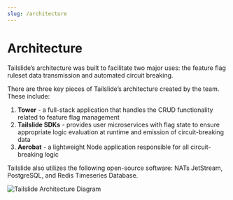 ```yaml
---
slug: /architecture
---
```


# Architecture

Tailslide’s architecture was built to facilitate two major uses: the feature flag ruleset data transmission and automated circuit breaking. 

There are three key pieces of Tailslide’s architecture created by the team. These include: 

1. **Tower** - a full-stack application that handles the CRUD functionality related to feature flag management  
3. **Tailslide SDKs** - provides user microservices with flag state to ensure appropriate logic evaluation at runtime and emission of circuit-breaking data
4. **Aerobat** - a lightweight Node application responsible for all circuit-breaking logic

Tailslide also utilizes the following open-source software: NATs JetStream, PostgreSQL, and Redis Timeseries Database.

<div style={{textAlign: 'center'}}>
  <img src={require('./assets/6.1-architecture-diagram.png').default} alt='Tailslide Architecture Diagram' />
</div>